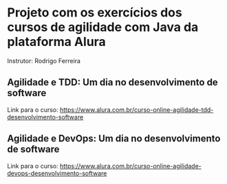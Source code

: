 # Projeto com os exercícios dos cursos de agilidade com Java da plataforma Alura

Instrutor: Rodrigo Ferreira

## Agilidade e TDD: Um dia no desenvolvimento de software

Link para o curso: https://www.alura.com.br/curso-online-agilidade-tdd-desenvolvimento-software

## Agilidade e DevOps: Um dia no desenvolvimento de software

Link para o curso: https://www.alura.com.br/curso-online-agilidade-devops-desenvolvimento-software
